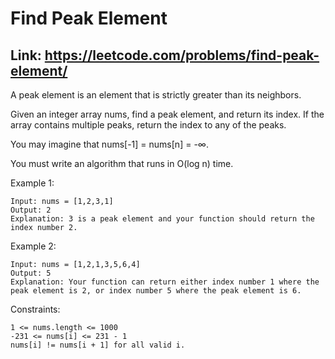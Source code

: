 # Find Peak Element

## Link: https://leetcode.com/problems/find-peak-element/

A peak element is an element that is strictly greater than its neighbors.

Given an integer array nums, find a peak element, and return its index. If the array contains multiple peaks, return the index to any of the peaks.

You may imagine that nums[-1] = nums[n] = -∞.

You must write an algorithm that runs in O(log n) time.

 

Example 1:
```
Input: nums = [1,2,3,1]
Output: 2
Explanation: 3 is a peak element and your function should return the index number 2.
```
Example 2:
```
Input: nums = [1,2,1,3,5,6,4]
Output: 5
Explanation: Your function can return either index number 1 where the peak element is 2, or index number 5 where the peak element is 6.
```

Constraints:
```
1 <= nums.length <= 1000
-231 <= nums[i] <= 231 - 1
nums[i] != nums[i + 1] for all valid i.
```